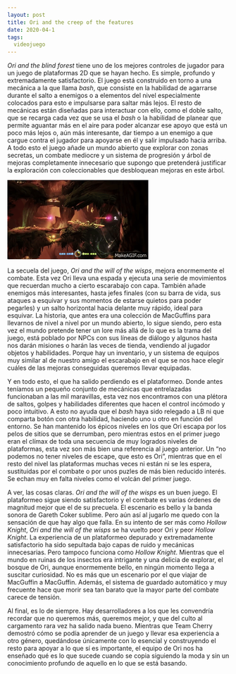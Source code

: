 ```yaml
---
layout: post
title: Ori and the creep of the features
date: 2020-04-1
tags:
  videojuego
---
```

*Ori and the blind forest* tiene uno de los mejores controles de jugador para un juego de plataformas 2D que se hayan hecho. Es simple, profundo y extremadamente satisfactorio. El juego está construido en torno a una mecánica a la que llama *bash*, que consiste en la habilidad de agarrarse durante el salto a enemigos o a elementos del nivel especialmente colocados para esto e impulsarse para saltar más lejos. El resto de mecánicas están diseñadas para interactuar con ello, como el doble salto, que se recarga cada vez que se usa el *bash* o la habilidad de planear que permite aguantar más en el aire para poder alcanzar ese apoyo que está un poco más lejos o, aún más interesante, dar tiempo a un enemigo a que cargue contra el jugador para apoyarse en él y salir impulsado hacia arriba. A todo esto el juego añade un mundo abierto que explorar con zonas secretas, un combate mediocre y un sistema de progresión y árbol de mejoras completamente innecesario que supongo que pretenderá justificar la exploración con coleccionables que desbloquean mejoras en este árbol.

![Bash](/images/ori_bash.gif)

La secuela del juego, *Ori and the will of the wisps*, mejora enormemente el combate. Esta vez Ori lleva una espada y ejecuta una serie de movimientos que recuerdan mucho a cierto escarabajo con capa. También añade enemigos más interesantes, hasta jefes finales (con su barra de vida, sus ataques a esquivar y sus momentos de estarse quietos para poder pegarles) y un salto horizontal hacia delante muy rápido, ideal para esquivar. La historia, que antes era una colección de MacGuffins para llevarnos de nivel a nivel por un mundo abierto, lo sigue siendo, pero esta vez el mundo pretende tener un lore más allá de lo que es la trama del juego, está poblado por NPCs con sus líneas de diálogo y algunos hasta nos darán misiones o harán las veces de tienda, vendiendo al jugador objetos y habilidades. Porque hay un inventario, y un sistema de equipos muy similar al de nuestro amigo el escarabajo en el que se nos hace elegir cuáles de las mejoras conseguidas queremos llevar equipadas.

Y en todo esto, el que ha salido perdiendo es el plataformeo. Donde antes teníamos un pequeño conjunto de mecánicas que entrelazadas funcionaban a las mil maravillas, esta vez nos encontramos con una plétora de saltos, golpes y habilidades diferentes que hacen el control incómodo y poco intuitivo. A esto no ayuda que el *bash* haya sido relegado a LB ni que comparta botón con otra habilidad, haciendo uno u otro en función del entorno. Se han mantenido los épicos niveles en los que Ori escapa por los pelos de sitios que se derrumban, pero mientras estos en el primer juego eran el clímax de toda una secuencia de muy logrados niveles de plataformas, esta vez son más bien una referencia al juego anterior. Un “no podemos no tener niveles de escape, que esto es Ori”, mientras que en el resto del nivel las plataformas muchas veces ni están ni se les espera, sustituidas por el combate o por unos puzles de más bien reducido interés. Se echan muy en falta niveles como el volcán del primer juego.

A ver, las cosas claras. *Ori and the will of the wisps* es un buen juego. El plataformeo sigue siendo satisfactorio y el combate es varias órdenes de magnitud mejor que el de su precuela. El escenario es bello y la banda sonora de Gareth Coker sublime. Pero aún así al jugarlo me quedo con la sensación de que hay algo que falla. En su intento de ser más como *Hollow Knight*, *Ori and the will of the wisps* se ha vuelto peor Ori y peor *Hollow Knight*. La experiencia de un plataformeo depurado y extremadamente satisfactorio ha sido sepultada bajo capas de ruido y mecánicas innecesarias. Pero tampoco funciona como *Hollow Knight*. Mientras que el mundo en ruinas de los insectos era intrigante y una delicia de explorar, el bosque de Ori, aunque  enormemente bello, en ningún momento llega a suscitar curiosidad. No es más que un escenario por el que viajar de MacGuffin a MacGuffin. Además, el sistema de guardado automático y muy frecuente hace que morir sea tan barato que la mayor parte del combate carece de tensión.

Al final, es lo de siempre. Hay desarrolladores a los que les convendría recordar que no queremos más, queremos mejor, y que del culto al cargamento rara vez ha salido nada bueno. Mientras que Team Cherry demostró cómo se podía aprender de un juego y llevar esa experiencia a otro género, quedándose únicamente con lo esencial y construyendo el resto para apoyar a lo que sí es importante, el equipo de Ori nos ha enseñado qué es lo que sucede cuando se copia siguiendo la moda y sin un conocimiento profundo de aquello en lo que se está basando.
